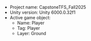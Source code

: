 <!-- UNITY CODE ASSIST INSTRUCTIONS START -->
- Project name: CapstoneTFS_Fall2025
- Unity version: Unity 6000.0.32f1
- Active game object:
  - Name: Player
  - Tag: Player
  - Layer: Ground
<!-- UNITY CODE ASSIST INSTRUCTIONS END -->